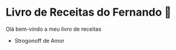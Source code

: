# Livro de Receitas do Fernando :hamburger:

 Olá bem-vindo a meu livro de receitas 
 
  - Strogonoff de Amor 


